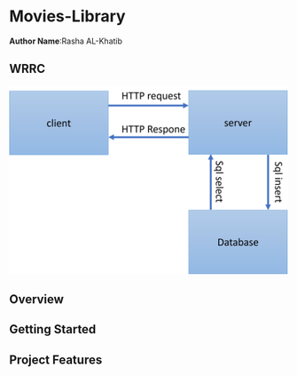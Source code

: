 # Movies-Library


**Author Name**:Rasha AL-Khatib

## WRRC
![](https://github.com/Rashaalkhatib/Movies-Library/blob/Task13/WWRC.png)

## Overview

## Getting Started
<!-- What are the steps that a user must take in order to build this app on their own machine and get it running? -->

## Project Features
<!-- What are the features included in you app -->
